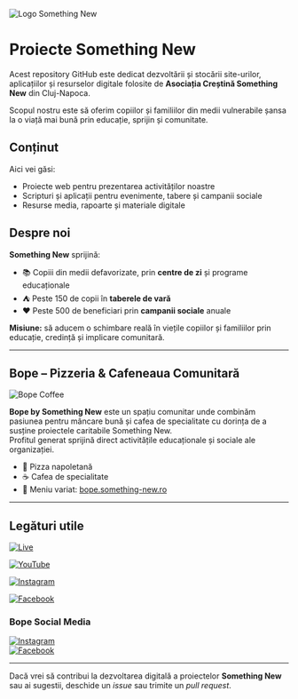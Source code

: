 ![Logo Something New](https://something-new.ro/wp-content/uploads/2023/10/logo-something-new.png "Asociația Creștină Something New")

# Proiecte Something New

Acest repository GitHub este dedicat dezvoltării și stocării site-urilor, aplicațiilor și resurselor digitale folosite de **Asociația Creștină Something New** din Cluj-Napoca. 

Scopul nostru este să oferim copiilor și familiilor din medii vulnerabile șansa la o viață mai bună prin educație, sprijin și comunitate.

## Conținut

Aici vei găsi:
- Proiecte web pentru prezentarea activităților noastre
- Scripturi și aplicații pentru evenimente, tabere și campanii sociale
- Resurse media, rapoarte și materiale digitale

## Despre noi

**Something New** sprijină:
- 📚 Copiii din medii defavorizate, prin **centre de zi** și programe educaționale  
- ⛺ Peste 150 de copii în **taberele de vară**  
- ❤️ Peste 500 de beneficiari prin **campanii sociale** anuale  

**Misiune:** să aducem o schimbare reală în viețile copiilor și familiilor prin educație, credință și implicare comunitară.  

---

## Bope – Pizzeria & Cafeneaua Comunitară

![Bope Coffee](https://bope.something-new.ro/assets/bope-logo.png "Bope Coffee")

**Bope by Something New** este un spațiu comunitar unde combinăm pasiunea pentru mâncare bună și cafea de specialitate cu dorința de a susține proiectele caritabile Something New.  
Profitul generat sprijină direct activitățile educaționale și sociale ale organizației.

- 🍕 Pizza napoletană  
- ☕ Cafea de specialitate  
- 🥗 Meniu variat: [bope.something-new.ro](https://bope.something-new.ro)  

---

## Legături utile

[![Live](https://img.shields.io/badge/Site-something--new.ro-brightgreen?style=for-the-badge)](https://something-new.ro)

[![YouTube](https://img.shields.io/badge/YouTube-%23FF0000.svg?style=for-the-badge&logo=YouTube&logoColor=white)](https://www.youtube.com/@somethingnewcluj)

[![Instagram](https://img.shields.io/badge/Instagram-%23E4405F.svg?style=for-the-badge&logo=Instagram&logoColor=white)](https://www.instagram.com/somethingnewcluj/)

[![Facebook](https://img.shields.io/badge/Facebook-%231877F2.svg?style=for-the-badge&logo=Facebook&logoColor=white)](https://www.facebook.com/organizatiacrestina.cevanou)

### Bope Social Media
[![Instagram](https://img.shields.io/badge/Instagram%20Bope-%23E4405F.svg?style=for-the-badge&logo=Instagram&logoColor=white)](https://www.instagram.com/bope.coffee/)  
[![Facebook](https://img.shields.io/badge/Facebook%20Bope-%231877F2.svg?style=for-the-badge&logo=Facebook&logoColor=white)](https://www.facebook.com/UsbornebySomethingNew)

---

Dacă vrei să contribui la dezvoltarea digitală a proiectelor **Something New** sau ai sugestii, deschide un *issue* sau trimite un *pull request*.
